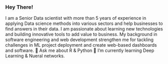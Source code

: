 ### Hey There!
I am a Senior Data scientist with more than 5 years of experience in applying Data science methods into various sectors and help businesses to find answers in their data.
I am passionate about learning new technologies and building innovative tools to add value to business.
My background in software engineering and web development strengthen me for tackling challenges in ML project deployment and create web-based dashboards and software.
💬 Ask me about R & Python
🌱 I’m currently learning Deep Learning & Nueral networks.

<!--
**parvanesh/parvanesh** is a ✨ _special_ ✨ repository because its `README.md` (this file) appears on your GitHub profile.

Here are some ideas to get you started:

- 🔭 I’m currently working on ...
- 🌱 I’m currently learning ...
- 👯 I’m looking to collaborate on ...
- 🤔 I’m looking for help with ...
- 💬 Ask me about ...
- 📫 How to reach me: ...
- 😄 Pronouns: ...
- ⚡ Fun fact: ...
-->
